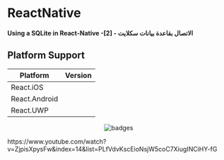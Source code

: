 # ReactNative

#### Using a SQLite in React-Native -[2] - الاتصال بقاعدة بيانات سكلايت

## Platform Support

|Platform|Version|
| ------------------- | :------------------: |
|React.iOS|
|React.Android|
|React.UWP|


<p align="center">
   <img src="https://i.imgur.com/HGRJEu2.gif" alt="badges" style="margin:auto">
</p>


<p>
  https://www.youtube.com/watch?v=ZjpisXpysFw&index=14&list=PLfVdvKscEioNsjW5coC7XiugINCiHY-fG
</p>
